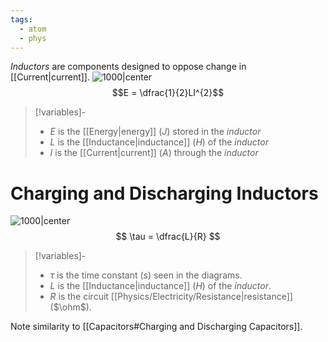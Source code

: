 ```yaml
---
tags:
  - atom
  - phys
---
```

*Inductors* are components designed to oppose change in [[Current|current]].
![1000|center](inductor-opposing-change-in-current.excalidraw)
$$E = \dfrac{1}{2}LI^{2}$$
> [!variables]-
> - $E$ is the [[Energy|energy]] ($J$) stored in the *inductor*
> - $L$ is the [[Inductance|inductance]] ($H$) of the *inductor*
> - $I$ is the [[Current|current]] ($A$) through the *inductor*
# Charging and Discharging Inductors
![1000|center](charging-and-discharging-inductors.excalidraw)
$$ \tau = \dfrac{L}{R} $$
> [!variables]-
> - $\tau$ is the time constant ($s$) seen in the diagrams.
> - $L$ is the [[Inductance|inductance]] ($H$) of the *inductor*.
> - $R$ is the circuit [[Physics/Electricity/Resistance|resistance]] ($\ohm$).

Note similarity to [[Capacitors#Charging and Discharging Capacitors]].
